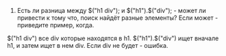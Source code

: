 1. Есть ли разница между $("h1 div"); и $("h1").$("div"); - может ли привести к тому что, поиск найдёт разные элементы?
   Если может - приведите пример, когда.

$("h1 div") все div которые находятся в h1.
$("h1").$("div") ищет вначале h1, и затем ищет в нем div. Если div не будет - ошибка.

